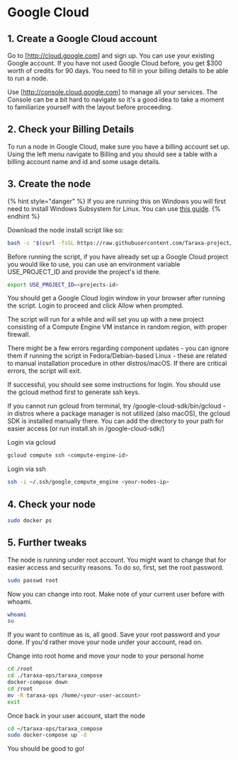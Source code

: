 # Google Cloud

## 1. Create a Google Cloud account

Go to [http://cloud.google.com] and sign up. You can use your existing Google account. If you have not used Google Cloud before, you get $300 worth of credits for 90 days. You need to fill in your billing details to be able to run a node.

Use [http://console.cloud.google.com] to manage all your services. The Console can be a bit hard to navigate so it's a good idea to take a moment to familiarize yourself with the layout before proceeding. 

## 2. Check your Billing Details

To run a node in Google Cloud, make sure you have a billing account set up. Using the left menu navigate to Billing and you should see a table with a billing account name and id and some usage details.

## 3. Create the node

{% hint style="danger" %}
If you are running this on Windows you will first need to install Windows Subsystem for Linux. You can use [this guide](https://docs.microsoft.com/en-us/windows/wsl/install-win10).
{% endhint %}

Download the node install script like so:

```bash
bash -c "$(curl -fsSL https://raw.githubusercontent.com/Taraxa-project/taraxa-ops/master/scripts/one-click-GC.sh)"
```

Before running the script, if you have already set up a Google Cloud project you would like to use, you can use an environment variable USE_PROJECT_ID and provide the project's id there.

```bash
export USE_PROJECT_ID=<projects-id>
```

You should get a Google Cloud login window in your browser after running the script. Login to proceed and click Allow when prompted.

The script will run for a while and will set you up with a new project consisting of a  Compute Engine VM instance in random region, with proper firewall.

There might be a few errors regarding component updates - you can ignore them if running the script in Fedora/Debian-based Linux - these are related to manual installation procedure in other distros/macOS. If there are critical errors, the script will exit.

If successful, you should see some instructions for login. You should use the gcloud method first to generate ssh keys.

If you cannot run gcloud from terminal, try <HOME>/google-cloud-sdk/bin/gcloud - in distros where a package manager is not utilized (also macOS), the gcloud SDK is installed manually there. You can add the directory to your path for easier access (or run install.sh in <HOME>/google-cloud-sdk/)

Login via gcloud

```bash
gcloud compute ssh <compute-engine-id>
```

Login via ssh

```bash
ssh -i ~/.ssh/google_compute_engine <your-nodes-ip>
```

## 4. Check your node

```bash
sudo docker ps
```

## 5. Further tweaks

The node is running under root account.  You might want to change that for easier access and security reasons.  To do so, first, set the root password.

```bash
sudo passwd root
```

Now you can change into root.  Make note of your current user before with whoami.

```bash
whoami
su
```

If you want to continue as is, all good. Save your root password and your done.  If you'd rather move your node under your account, read on.

Change into root home and move your node to your personal home

```bash
cd /root
cd ./taraxa-ops/taraxa_compose
docker-compose down
cd /root
mv -R taraxa-ops /home/<your-user-account>
exit
```

Once back in your user account, start the node

```bash
cd ~/taraxa-ops/taraxa_compose
sudo docker-compose up -d
```

You should be good to go!
